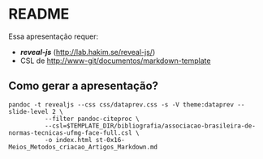 # README

Essa apresentação requer:

- ***reveal-js*** (<http://lab.hakim.se/reveal-js/>)
- CSL de <http://www-git/documentos/markdown-template>

## Como gerar a apresentação?

```
pandoc -t revealjs --css css/dataprev.css -s -V theme:dataprev --slide-level 2 \
          --filter pandoc-citeproc \
          --csl=$TEMPLATE_DIR/bibliografia/associacao-brasileira-de-normas-tecnicas-ufmg-face-full.csl \
          -o index.html st-0x16-Meios_Metodos_criacao_Artigos_Markdown.md
```